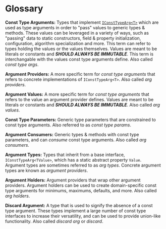 # Glossary

**Const Type Arguments:**  Types that implement [`IConstTypeArg<T>`](..\Source\ConstTypeArgs.Core\IConstTypeArg.cs) which are used as type arguments in order to "pass" values to generic types & methods. These values can be leveraged in a variety of ways, such as "passing" data to static constructors, field & property initialization, configuration, algorithm specialization and more. This term can refer to types holding the values or the values themselves.
  Values are meant to be literals or constants and ***SHOULD ALWAYS BE IMMUTABLE***. This term is interchangable with the values const type arguments define. Also called *const type args*.

**Argument Providers:** A more specific term for *const type arguments* that refers to concrete implementations of `IConstTypeArg<T>`. Also called *arg providers*.

**Argument Values:** A more specific term for *const type arguments* that refers to the value an argument provider defines. Values are meant to be literals or constants and ***SHOULD ALWAYS BE IMMUTABLE***. Also called *arg values*.

**Const Type Parameters:** Generic type parameters that are constrained to const type arguments. Also referred to as *const type params*.

**Argument Consumers:** Generic types & methods with const type parameters, and can *consume* const type arguments. Also called *arg consumers*.

**Argument Types:** Types that inherit from a base interface, `IConstTypeArg<TValue>`, which has a static abstract property `Value`. Argument types are sometimes referred to as *arg types*. Concrete argument types are known as *argument providers*. 

**Argument Holders:** Argument providers that wrap other argument providers. Argument holders can be used to create domain-specific const type arguments for minimums, maximums, defaults, and more. Also called *arg holders*.

**Discard Argument:** A type that is used to signify the absence of a const type argument. These types implement a large number of const type interfaces to increase their versatility, and can be used to provide union-like functionality. Also called *discard arg* or *discard*.
